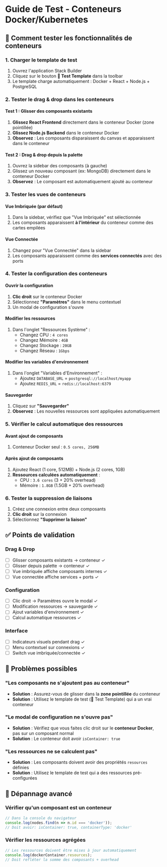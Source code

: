 # Guide de Test - Conteneurs Docker/Kubernetes

## 🚀 Comment tester les fonctionnalités de conteneurs

### 1. Charger le template de test
1. Ouvrez l'application Stack Builder
2. Cliquez sur le bouton **🧪 Test Template** dans la toolbar
3. Le template charge automatiquement : Docker + React + Node.js + PostgreSQL

### 2. Tester le drag & drop dans les conteneurs

#### Test 1 : Glisser des composants existants
1. **Glissez React Frontend** directement dans le conteneur Docker (zone pointillée)
2. **Glissez Node.js Backend** dans le conteneur Docker
3. **Observez** : Les composants disparaissent du canvas et apparaissent dans le conteneur

#### Test 2 : Drag & drop depuis la palette
1. Ouvrez la sidebar des composants (à gauche)
2. Glissez un nouveau composant (ex: MongoDB) directement dans le conteneur Docker
3. **Observez** : Le composant est automatiquement ajouté au conteneur

### 3. Tester les vues de conteneurs

#### Vue Imbriquée (par défaut)
1. Dans la sidebar, vérifiez que "Vue Imbriquée" est sélectionnée
2. Les composants apparaissent **à l'intérieur** du conteneur comme des cartes empilées

#### Vue Connectée
1. Changez pour "Vue Connectée" dans la sidebar
2. Les composants apparaissent comme des **services connectés** avec des ports

### 4. Tester la configuration des conteneurs

#### Ouvrir la configuration
1. **Clic droit** sur le conteneur Docker
2. Sélectionnez **"Paramètres"** dans le menu contextuel
3. Un modal de configuration s'ouvre

#### Modifier les ressources
1. Dans l'onglet "Ressources Système" :
   - Changez CPU : `4 cores`
   - Changez Mémoire : `4GB`
   - Changez Stockage : `20GB`
   - Changez Réseau : `1Gbps`

#### Modifier les variables d'environnement
1. Dans l'onglet "Variables d'Environnement" :
   - Ajoutez `DATABASE_URL` = `postgresql://localhost/myapp`
   - Ajoutez `REDIS_URL` = `redis://localhost:6379`

#### Sauvegarder
1. Cliquez sur **"Sauvegarder"**
2. **Observez** : Les nouvelles ressources sont appliquées automatiquement

### 5. Vérifier le calcul automatique des ressources

#### Avant ajout de composants
1. Conteneur Docker seul : `0.5 cores, 256MB`

#### Après ajout de composants  
1. Ajoutez React (1 core, 512MB) + Node.js (2 cores, 1GB)
2. **Ressources calculées automatiquement** :
   - CPU : `3.6 cores` (3 + 20% overhead)
   - Mémoire : `1.8GB` (1.5GB + 20% overhead)

### 6. Tester la suppression de liaisons
1. Créez une connexion entre deux composants
2. **Clic droit** sur la connexion
3. Sélectionnez **"Supprimer la liaison"**

## ✅ Points de validation

### Drag & Drop
- [ ] Glisser composants existants → conteneur ✓
- [ ] Glisser depuis palette → conteneur ✓  
- [ ] Vue imbriquée affiche composants internes ✓
- [ ] Vue connectée affiche services + ports ✓

### Configuration
- [ ] Clic droit → Paramètres ouvre le modal ✓
- [ ] Modification ressources → sauvegarde ✓
- [ ] Ajout variables d'environnement ✓
- [ ] Calcul automatique ressources ✓

### Interface
- [ ] Indicateurs visuels pendant drag ✓
- [ ] Menu contextuel sur connexions ✓
- [ ] Switch vue imbriquée/connectée ✓

## 🐛 Problèmes possibles

### "Les composants ne s'ajoutent pas au conteneur"
- **Solution** : Assurez-vous de glisser dans la **zone pointillée** du conteneur
- **Solution** : Utilisez le template de test (🧪 Test Template) qui a un vrai conteneur

### "Le modal de configuration ne s'ouvre pas"
- **Solution** : Vérifiez que vous faites clic droit sur le **conteneur Docker**, pas sur un composant normal
- **Solution** : Le conteneur doit avoir `isContainer: true`

### "Les ressources ne se calculent pas"
- **Solution** : Les composants doivent avoir des propriétés `resources` définies
- **Solution** : Utilisez le template de test qui a des ressources pré-configurées

## 🔧 Dépannage avancé

### Vérifier qu'un composant est un conteneur
```javascript
// Dans la console du navigateur
console.log(nodes.find(n => n.id === 'docker'));
// Doit avoir: isContainer: true, containerType: 'docker'
```

### Vérifier les ressources agrégées
```javascript
// Les ressources doivent être mises à jour automatiquement
console.log(dockerContainer.resources);
// Doit refléter la somme des composants + overhead
```